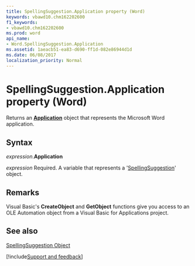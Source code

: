 ```yaml
---
title: SpellingSuggestion.Application property (Word)
keywords: vbawd10.chm162202600
f1_keywords:
- vbawd10.chm162202600
ms.prod: word
api_name:
- Word.SpellingSuggestion.Application
ms.assetid: 1aeacb51-ea83-d690-ff1d-082e86944d1d
ms.date: 06/08/2017
localization_priority: Normal
---
```



# SpellingSuggestion.Application property (Word)

Returns an  **[Application](Word.Application.md)** object that represents the Microsoft Word application.


## Syntax

_expression_.**Application**

_expression_ Required. A variable that represents a '[SpellingSuggestion](Word.SpellingSuggestion.md)' object.


## Remarks

Visual Basic's  **CreateObject** and **GetObject** functions give you access to an OLE Automation object from a Visual Basic for Applications project.


## See also


[SpellingSuggestion Object](Word.SpellingSuggestion.md)

[!include[Support and feedback](~/includes/feedback-boilerplate.md)]